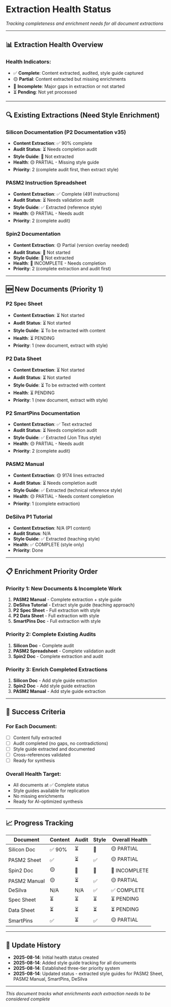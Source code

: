 # Extraction Health Status

*Tracking completeness and enrichment needs for all document extractions*

---

## 📊 Extraction Health Overview

### Health Indicators:
- ✅ **Complete**: Content extracted, audited, style guide captured
- 🟡 **Partial**: Content extracted but missing enrichments
- 🔴 **Incomplete**: Major gaps in extraction or not started
- ⏳ **Pending**: Not yet processed

---

## 🔍 Existing Extractions (Need Style Enrichment)

### Silicon Documentation (P2 Documentation v35)
- **Content Extraction**: ✅ 90% complete
- **Audit Status**: ⏳ Needs completion audit
- **Style Guide**: 🔴 Not extracted
- **Health**: 🟡 PARTIAL - Missing style guide
- **Priority**: 2 (complete audit first, then extract style)

### PASM2 Instruction Spreadsheet  
- **Content Extraction**: ✅ Complete (491 instructions)
- **Audit Status**: ⏳ Needs validation audit
- **Style Guide**: ✅ Extracted (reference style)
- **Health**: 🟡 PARTIAL - Needs audit
- **Priority**: 2 (complete audit)

### Spin2 Documentation
- **Content Extraction**: 🟡 Partial (version overlay needed)
- **Audit Status**: 🔴 Not started
- **Style Guide**: 🔴 Not extracted
- **Health**: 🔴 INCOMPLETE - Needs completion
- **Priority**: 2 (complete extraction and audit first)

---

## 🆕 New Documents (Priority 1)

### P2 Spec Sheet
- **Content Extraction**: ⏳ Not started
- **Audit Status**: ⏳ Not started
- **Style Guide**: ⏳ To be extracted with content
- **Health**: ⏳ PENDING
- **Priority**: 1 (new document, extract with style)

### P2 Data Sheet
- **Content Extraction**: ⏳ Not started
- **Audit Status**: ⏳ Not started
- **Style Guide**: ⏳ To be extracted with content
- **Health**: ⏳ PENDING
- **Priority**: 1 (new document, extract with style)

### P2 SmartPins Documentation
- **Content Extraction**: ✅ Text extracted
- **Audit Status**: ⏳ Needs completion audit
- **Style Guide**: ✅ Extracted (Jon Titus style)
- **Health**: 🟡 PARTIAL - Needs audit
- **Priority**: 2 (complete audit)

### PASM2 Manual
- **Content Extraction**: 🟡 9174 lines extracted
- **Audit Status**: ⏳ Needs completion audit
- **Style Guide**: ✅ Extracted (technical reference style)
- **Health**: 🟡 PARTIAL - Needs content completion
- **Priority**: 1 (complete extraction)

### DeSilva P1 Tutorial
- **Content Extraction**: N/A (P1 content)
- **Audit Status**: N/A
- **Style Guide**: ✅ Extracted (teaching style)
- **Health**: ✅ COMPLETE (style only)
- **Priority**: Done

---

## 📋 Enrichment Priority Order

### Priority 1: New Documents & Incomplete Work
1. **PASM2 Manual** - Complete extraction + style guide
2. **DeSilva Tutorial** - Extract style guide (teaching approach)
3. **P2 Spec Sheet** - Full extraction with style
4. **P2 Data Sheet** - Full extraction with style  
5. **SmartPins Doc** - Full extraction with style

### Priority 2: Complete Existing Audits
1. **Silicon Doc** - Complete audit
2. **PASM2 Spreadsheet** - Complete validation audit
3. **Spin2 Doc** - Complete extraction and audit

### Priority 3: Enrich Completed Extractions
1. **Silicon Doc** - Add style guide extraction
2. **Spin2 Doc** - Add style guide extraction
3. **PASM2 Manual** - Add style guide extraction

---

## 🎯 Success Criteria

### For Each Document:
- [ ] Content fully extracted
- [ ] Audit completed (no gaps, no contradictions)
- [ ] Style guide extracted and documented
- [ ] Cross-references validated
- [ ] Ready for synthesis

### Overall Health Target:
- All documents at ✅ Complete status
- Style guides available for replication
- No missing enrichments
- Ready for AI-optimized synthesis

---

## 📈 Progress Tracking

| Document | Content | Audit | Style | Overall Health |
|----------|---------|-------|-------|----------------|
| Silicon Doc | ✅ 90% | ⏳ | 🔴 | 🟡 PARTIAL |
| PASM2 Sheet | ✅ | ⏳ | ✅ | 🟡 PARTIAL |
| Spin2 Doc | 🟡 | 🔴 | 🔴 | 🔴 INCOMPLETE |
| PASM2 Manual | 🟡 | ⏳ | ✅ | 🟡 PARTIAL |
| DeSilva | N/A | N/A | ✅ | ✅ COMPLETE |
| Spec Sheet | ⏳ | ⏳ | ⏳ | ⏳ PENDING |
| Data Sheet | ⏳ | ⏳ | ⏳ | ⏳ PENDING |
| SmartPins | ✅ | ⏳ | ✅ | 🟡 PARTIAL |

---

## 🔄 Update History

- **2025-08-14**: Initial health status created
- **2025-08-14**: Added style guide tracking for all documents
- **2025-08-14**: Established three-tier priority system
- **2025-08-14**: Updated status - extracted style guides for PASM2 Sheet, PASM2 Manual, SmartPins, DeSilva

---

*This document tracks what enrichments each extraction needs to be considered complete*
